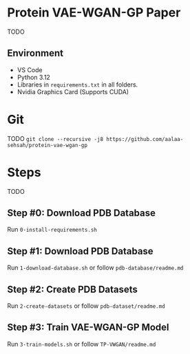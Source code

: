 # Protein VAE-WGAN-GP Paper

TODO

## Environment

- VS Code
- Python 3.12
- Libraries in `requirements.txt` in all folders.
- Nvidia Graphics Card (Supports CUDA)

# Git

TODO
`git clone --recursive -j8 https://github.com/aalaa-sehsah/protein-vae-wgan-gp`

# Steps

TODO

## Step #0: Download PDB Database

Run `0-install-requirements.sh`

## Step #1: Download PDB Database

Run `1-download-database.sh` or follow `pdb-database/readme.md`

## Step #2: Create PDB Datasets

Run `2-create-datasets` or follow `pdb-dataset/readme.md`

## Step #3: Train VAE-WGAN-GP Model

Run `3-train-models.sh` or follow `TP-VWGAN/readme.md`